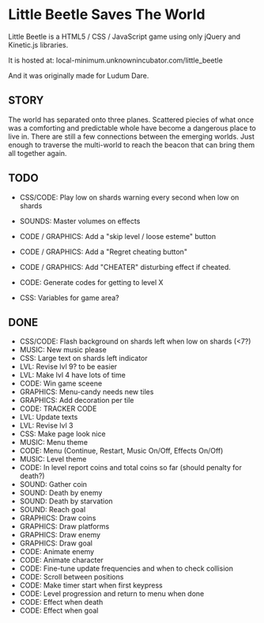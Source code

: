 Little Beetle Saves The World
=============================

Little Beetle is a HTML5 / CSS / JavaScript game using only
jQuery and Kinetic.js libraries.

It is hosted at:
    local-minimum.unknownincubator.com/little_beetle

And it was originally made for Ludum Dare.

STORY
-----

The world has separated onto three planes.
Scattered piecies of what once was a comforting and
predictable whole have become a dangerous place to live in.
There are still a few connections between the emerging worlds.
Just enough to traverse the multi-world to reach the beacon that can
bring them all together again.


TODO
----

* CSS/CODE: Play low on shards warning every second when low on shards
* SOUNDS: Master volumes on effects
* CODE / GRAPHICS: Add a "skip level / loose esteme" button
* CODE / GRAPHICS: Add a "Regret cheating button"
* CODE / GRAPHICS: Add "CHEATER" disturbing effect if cheated.
* CODE: Generate codes for getting to level X

* CSS: Variables for game area?

DONE
----

* CSS/CODE: Flash background on shards left when low on shards (<7?)
* MUSIC: New music please
* CSS: Large text on shards left indicator
* LVL: Revise lvl 9? to be easier
* LVL: Make lvl 4 have lots of time
* CODE: Win game sceene
* GRAPHICS: Menu-candy needs new tiles
* GRAPHICS: Add decoration per tile
* CODE: TRACKER CODE
* LVL: Update texts
* LVL: Revise lvl 3
* CSS: Make page look nice
* MUSIC: Menu theme
* CODE: Menu (Continue, Restart, Music On/Off, Effects On/Off)
* MUSIC: Level theme
* CODE: In level report coins and total coins so far (should penalty for death?)
* SOUND: Gather coin
* SOUND: Death by enemy
* SOUND: Death by starvation
* SOUND: Reach goal
* GRAPHICS: Draw coins
* GRAPHICS: Draw platforms
* GRAPHICS: Draw enemy
* GRAPHICS: Draw goal
* CODE: Animate enemy
* CODE: Animate character
* CODE: Fine-tune update frequencies and when to check collision
* CODE: Scroll between positions
* CODE: Make timer start when first keypress
* CODE: Level progression and return to menu when done
* CODE: Effect when death
* CODE: Effect when goal
